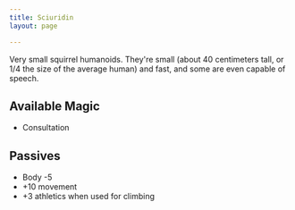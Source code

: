 ```yaml
---
title: Sciuridin
layout: page

---
```

Very small squirrel humanoids. They're small (about 40 centimeters tall, or 1/4 the size of the average human) and fast, and some are even capable of speech.

## Available Magic
- Consultation

## Passives
- Body -5
- +10 movement
- +3 athletics when used for climbing
